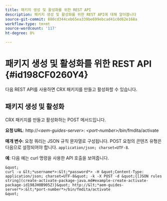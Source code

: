 ```yaml
---
title: 패키지 생성 및 활성화를 위한 REST API
description: 패키지 생성 및 활성화를 위한 REST API에 대해 알아봅니다
source-git-commit: 880cd344ceb65ea339be699ebcad41c0d62e168a
workflow-type: tm+mt
source-wordcount: '117'
ht-degree: 0%

---
```


# 패키지 생성 및 활성화를 위한 REST API {#id198CF0260Y4}

다음 REST API를 사용하면 CRX 패키지를 만들고 활성화할 수 있습니다.

## 패키지 생성 및 활성화

CRX 패키지를 만들고 활성화하는 POST 메서드입니다.

**요청 URL**: http://*&lt;aem-guides-server>*: *&lt;port-number>*/bin/fmdita/activate

**매개 변수**: 요청 쿼리는 JSON 규칙 문자열로 구성됩니다. POST 요청의 콘텐츠 유형은 다음으로 설정되어야 합니다. `application/json; charset=UTF-8`.

**예**: 다음 예는 curl 명령을 사용한 API 호출을 보여줍니다.

    &quot;
    curl -u &lt;*username*>:&lt;*password*> -H &quot;Content-Type: application/json; charset=UTF-8&quot; -k -X POST -d &quot;{[JSON rules string](create-activate-package-java.md#example-create-activate-package-id198JH0B905Z)}&quot; http://&lt;*aem-guides-server*>:&lt;*port-number*>/bin/fmdita/activate
    &quot;

